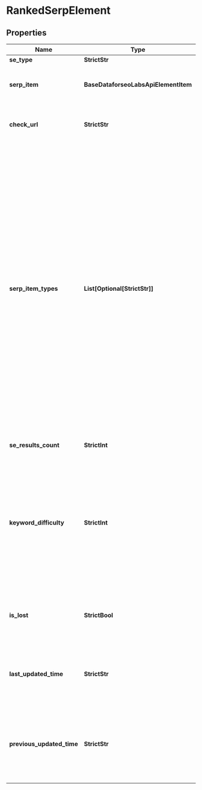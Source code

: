 # RankedSerpElement


## Properties

| Name | Type | Description | Notes |
|------------ | ------------- | ------------- | -------------|
**se_type** | **StrictStr** | search engine type |[optional]|
**serp_item** | **BaseDataforseoLabsApiElementItem** | contains data on the SERP element<br>the list of supported SERP elements can be found below |[optional]|
**check_url** | **StrictStr** | direct URL to search engine results<br>you can use it to make sure that we provided accurate results |[optional]|
**serp_item_types** | **List[Optional[StrictStr]]** | types of search results in SERP<br>contains types of search results (items) found in SERP<br>all possible item types can be found here, they include:<br>answer_box, app, carousel, multi_carousel, featured_snippet, google_flights, google_reviews, images, jobs, knowledge_graph, local_pack, map, organic, paid, people_also_ask, related_searches, people_also_search, shopping, top_stories, twitter, video, events, mention_carousel, recipes, top_sights, scholarly_articles, popular_products, podcasts, questions_and_answers, find_results_on, stocks_box;<br>note that the actual results will be returned only for organic, paid, featured_snippet, local_pack, and ai_overview_reference elements |[optional]|
**se_results_count** | **StrictInt** | number of search results for the returned keyword |[optional]|
**keyword_difficulty** | **StrictInt** | difficulty of ranking in the first top-10 organic results for a keyword<br>indicates the chance of getting in top-10 organic results for a keyword on a logarithmic scale from 0 to 100;<br>calculated by analysing, among other parameters, link profiles of the first 10 pages in SERP;<br>learn more about the metric in this help center guide |[optional]|
**is_lost** | **StrictBool** | lost ranked elements<br>indicates how many ranked elements of this domain were previously presented in SERPs, but weren’t found during the last check |[optional]|
**last_updated_time** | **StrictStr** | date and time when SERP data was updated<br>in the UTC format: “yyyy-mm-dd hh-mm-ss +00:00”<br>example:<br>2019-11-15 12:57:46 +00:00 |[optional]|
**previous_updated_time** | **StrictStr** | previous to the most recent date and time when SERP data was updated<br>in the UTC format: “yyyy-mm-dd hh-mm-ss +00:00”<br>example:<br>2019-10-15 12:57:46 +00:00 |[optional]|